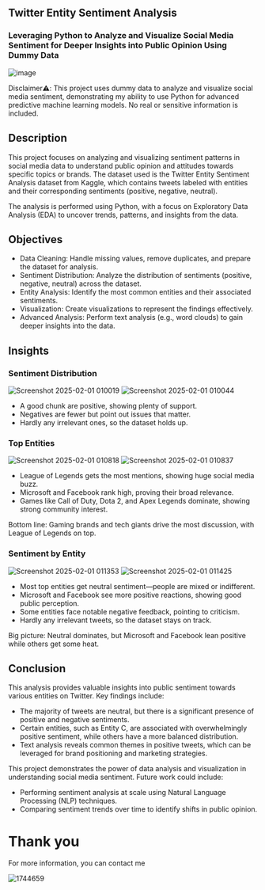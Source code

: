 ## Twitter Entity Sentiment Analysis
### Leveraging Python to Analyze and Visualize Social Media Sentiment for Deeper Insights into Public Opinion Using Dummy Data

 ![image](https://github.com/user-attachments/assets/599d4770-70e1-4871-8eba-c2f6b7f288f4)


Disclaimer⚠️: This project uses dummy data to analyze and visualize social media sentiment, demonstrating my ability to use Python for advanced predictive machine learning models. No real or sensitive information is included.

## Description
This project focuses on analyzing and visualizing sentiment patterns in social media data to understand public opinion and attitudes towards specific topics or brands. The dataset used is the Twitter Entity Sentiment Analysis dataset from Kaggle, which contains tweets labeled with entities and their corresponding sentiments (positive, negative, neutral).

The analysis is performed using Python, with a focus on Exploratory Data Analysis (EDA) to uncover trends, patterns, and insights from the data.

## Objectives
- Data Cleaning: Handle missing values, remove duplicates, and prepare the dataset for analysis.
- Sentiment Distribution: Analyze the distribution of sentiments (positive, negative, neutral) across the dataset.
- Entity Analysis: Identify the most common entities and their associated sentiments.
- Visualization: Create visualizations to represent the findings effectively.
- Advanced Analysis: Perform text analysis (e.g., word clouds) to gain deeper insights into the data.

## Insights
### Sentiment Distribution
![Screenshot 2025-02-01 010019](https://github.com/user-attachments/assets/caae31d4-fb2b-48bd-a78a-8b60fed226e7)
![Screenshot 2025-02-01 010044](https://github.com/user-attachments/assets/8daa6f28-d3d2-4be9-acdd-7b51c3a3c5e6)
- A good chunk are positive, showing plenty of support.
- Negatives are fewer but point out issues that matter.
- Hardly any irrelevant ones, so the dataset holds up.

### Top Entities
![Screenshot 2025-02-01 010818](https://github.com/user-attachments/assets/5c1ca5bc-54c2-4a21-b193-d5369f8641de)
![Screenshot 2025-02-01 010837](https://github.com/user-attachments/assets/d2b0179b-218b-4fb8-abb0-da587b4b49bf)
- League of Legends gets the most mentions, showing huge social media buzz.
- Microsoft and Facebook rank high, proving their broad relevance.
- Games like Call of Duty, Dota 2, and Apex Legends dominate, showing strong community interest.

Bottom line: Gaming brands and tech giants drive the most discussion, with League of Legends on top.

### Sentiment by Entity
![Screenshot 2025-02-01 011353](https://github.com/user-attachments/assets/33d594a6-ac02-4d02-bafb-581d87f1b39d)
![Screenshot 2025-02-01 011425](https://github.com/user-attachments/assets/546c893e-b818-4ff7-ae4c-509de224b01e)
- Most top entities get neutral sentiment—people are mixed or indifferent.
- Microsoft and Facebook see more positive reactions, showing good public perception.
- Some entities face notable negative feedback, pointing to criticism.
- Hardly any irrelevant tweets, so the dataset stays on track.

Big picture: Neutral dominates, but Microsoft and Facebook lean positive while others get some heat.

## Conclusion
This analysis provides valuable insights into public sentiment towards various entities on Twitter. Key findings include:
- The majority of tweets are neutral, but there is a significant presence of positive and negative sentiments.
- Certain entities, such as Entity C, are associated with overwhelmingly positive sentiment, while others have a more balanced distribution.
- Text analysis reveals common themes in positive tweets, which can be leveraged for brand positioning and marketing strategies.

This project demonstrates the power of data analysis and visualization in understanding social media sentiment. Future work could include:
- Performing sentiment analysis at scale using Natural Language Processing (NLP) techniques.
- Comparing sentiment trends over time to identify shifts in public opinion.

# Thank you

For more information, you can contact me

![1744659](https://github.com/user-attachments/assets/c145f32e-3351-4b7b-9c31-f02d2f9c3b05)
